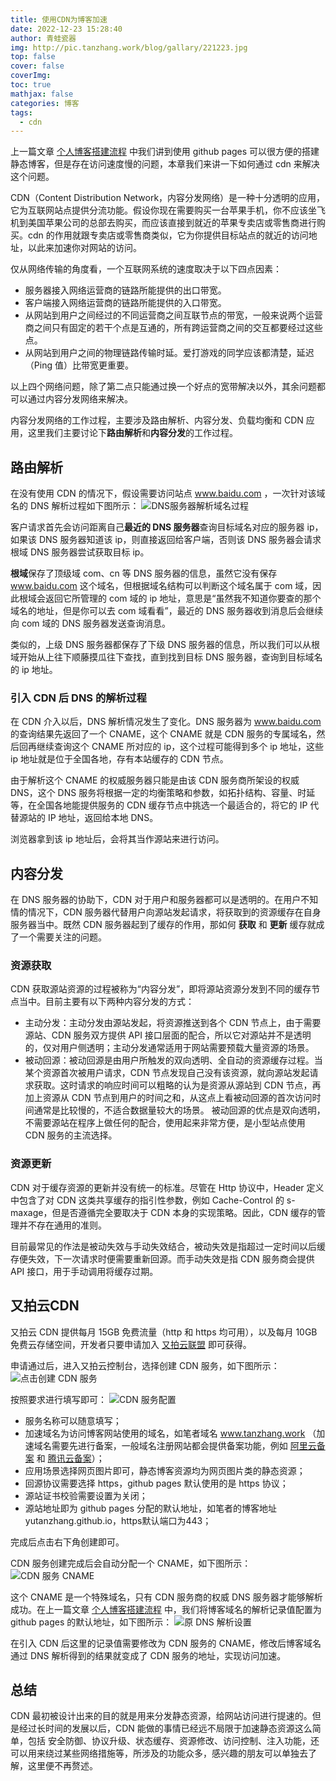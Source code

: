 ```yaml
---
title: 使用CDN为博客加速
date: 2022-12-23 15:28:40
author: 青蛙瓷器
img: http://pic.tanzhang.work/blog/gallary/221223.jpg
top: false
cover: false
coverImg: 
toc: true
mathjax: false
categories: 博客
tags:
  - cdn
---
```

上一篇文章 [个人博客搭建流程](https://www.tanzhang.work/2022/12/20/221220-bo-ke-da-jian/) 中我们讲到使用 github pages 可以很方便的搭建静态博客，但是存在访问速度慢的问题，本章我们来讲一下如何通过 cdn 来解决这个问题。

CDN（Content Distribution Network，内容分发网络）是一种十分透明的应用，它为互联网站点提供分流功能。假设你现在需要购买一台苹果手机，你不应该坐飞机到美国苹果公司的总部去购买，而应该直接到就近的苹果专卖店或零售商进行购买。cdn 的作用就跟专卖店或零售商类似，它为你提供目标站点的就近的访问地址，以此来加速你对网站的访问。

仅从网络传输的角度看，一个互联网系统的速度取决于以下四点因素：

- 服务器接入网络运营商的链路所能提供的出口带宽。
- 客户端接入网络运营商的链路所能提供的入口带宽。
- 从网站到用户之间经过的不同运营商之间互联节点的带宽，一般来说两个运营商之间只有固定的若干个点是互通的，所有跨运营商之间的交互都要经过这些点。
- 从网站到用户之间的物理链路传输时延。爱打游戏的同学应该都清楚，延迟（Ping 值）比带宽更重要。

以上四个网络问题，除了第二点只能通过换一个好点的宽带解决以外，其余问题都可以通过内容分发网络来解决。

内容分发网络的工作过程，主要涉及路由解析、内容分发、负载均衡和 CDN 应用，这里我们主要讨论下**路由解析**和**内容分发**的工作过程。

## 路由解析

在没有使用 CDN 的情况下，假设需要访问站点 www.baidu.com ，一次针对该域名的 DNS 解析过程如下图所示：
![DNS服务器解析域名过程](http://pic.tanzhang.work/blog/20221223181046.png)

客户请求首先会访问距离自己**最近的 DNS 服务器**查询目标域名对应的服务器 ip，如果该 DNS 服务器知道该 ip，则直接返回给客户端，否则该 DNS 服务器会请求根域 DNS 服务器尝试获取目标 ip。

**根域**保存了顶级域 com、cn 等 DNS 服务器的信息，虽然它没有保存 www.baidu.com 这个域名，但根据域名结构可以判断这个域名属于 com 域，因此根域会返回它所管理的 com 域的 ip 地址，意思是“虽然我不知道你要查的那个域名的地址，但是你可以去 com 域看看”，最近的 DNS 服务器收到消息后会继续向 com 域的 DNS 服务器发送查询消息。

类似的，上级 DNS 服务器都保存了下级 DNS 服务器的信息，所以我们可以从根域开始从上往下顺藤摸瓜往下查找，直到找到目标 DNS 服务器，查询到目标域名的 ip 地址。

### 引入 CDN 后 DNS 的解析过程

在 CDN 介入以后，DNS 解析情况发生了变化。DNS 服务器为 www.baidu.com 的查询结果先返回了一个 CNAME，这个 CNAME 就是 CDN 服务的专属域名，然后回再继续查询这个 CNAME 所对应的 ip，这个过程可能得到多个 ip 地址，这些 ip 地址就是位于全国各地，存有本站缓存的 CDN 节点。

由于解析这个 CNAME 的权威服务器只能是由该 CDN 服务商所架设的权威 DNS，这个 DNS 服务将根据一定的均衡策略和参数，如拓扑结构、容量、时延等，在全国各地能提供服务的 CDN 缓存节点中挑选一个最适合的，将它的 IP 代替源站的 IP 地址，返回给本地 DNS。

浏览器拿到该 ip 地址后，会将其当作源站来进行访问。

## 内容分发

在 DNS 服务器的协助下，CDN 对于用户和服务器都可以是透明的。在用户不知情的情况下，CDN 服务器代替用户向源站发起请求，将获取到的资源缓存在自身服务器当中。既然 CDN 服务器起到了缓存的作用，那如何 **获取** 和 **更新** 缓存就成了一个需要关注的问题。

### 资源获取

CDN 获取源站资源的过程被称为“内容分发”，即将源站资源分发到不同的缓存节点当中。目前主要有以下两种内容分发的方式：

- 主动分发：主动分发由源站发起，将资源推送到各个 CDN 节点上，由于需要源站、CDN 服务双方提供 API 接口层面的配合，所以它对源站并不是透明的，仅对用户侧透明；主动分发通常适用于网站需要预载大量资源的场景。
- 被动回源：被动回源是由用户所触发的双向透明、全自动的资源缓存过程。当某个资源首次被用户请求，CDN 节点发现自己没有该资源，就向源站发起请求获取。这时请求的响应时间可以粗略的认为是资源从源站到 CDN 节点，再加上资源从 CDN 节点到用户的时间之和，从这点上看被动回源的首次访问时间通常是比较慢的，不适合数据量较大的场景。
  被动回源的优点是双向透明，不需要源站在程序上做任何的配合，使用起来非常方便，是小型站点使用 CDN 服务的主流选择。

### 资源更新

CDN 对于缓存资源的更新并没有统一的标准。尽管在 Http 协议中，Header 定义中包含了对 CDN 这类共享缓存的指引性参数，例如 Cache-Control 的 s-maxage，但是否遵循完全要取决于 CDN 本身的实现策略。因此，CDN 缓存的管理并不存在通用的准则。

目前最常见的作法是被动失效与手动失效结合，被动失效是指超过一定时间以后缓存便失效，下一次请求时便需要重新回源。而手动失效是指 CDN 服务商会提供 API 接口，用于手动调用将缓存过期。

## 又拍云CDN

又拍云 CDN 提供每月 15GB 免费流量（http 和 https 均可用），以及每月 10GB 免费云存储空间，开发者只要申请加入 [又拍云联盟](https://www.upyun.com/league) 即可获得。

申请通过后，进入又拍云控制台，选择创建 CDN 服务，如下图所示：
![点击创建 CDN 服务](http://pic.tanzhang.work/blog/20221224170222.png)

按照要求进行填写即可：
![CDN 服务配置](http://pic.tanzhang.work/blog/20221224171030.png)

- 服务名称可以随意填写；
- 加速域名为访问博客网站使用的域名，如笔者域名 www.tanzhang.work （加速域名需要先进行备案，一般域名注册网站都会提供备案功能，例如 [阿里云备案](https://beian.aliyun.com/?spm=5176.23076750.J_3207526240.11.56a11abewdhsVw) 和 [腾讯云备案](https://cloud.tencent.com/product/ba)）；
- 应用场景选择网页图片即可，静态博客资源均为网页图片类的静态资源；
- 回源协议需要选择 https，github pages 默认使用的是 https 协议；
- 源站证书校验需要设置为关闭；
- 源站地址即为 github pages 分配的默认地址，如笔者的博客地址 yutanzhang.github.io，https默认端口为443；

完成后点击右下角创建即可。

CDN 服务创建完成后会自动分配一个 CNAME，如下图所示：
![CDN 服务 CNAME](http://pic.tanzhang.work/blog/20221224172559.png)

这个 CNAME 是一个特殊域名，只有 CDN 服务商的权威 DNS 服务器才能够解析成功。在上一篇文章 [个人博客搭建流程](https://www.tanzhang.work/2022/12/20/221220-bo-ke-da-jian/) 中，我们将博客域名的解析记录值配置为 github pages 的默认地址，如下图所示：
![原 DNS 解析设置](http://pic.tanzhang.work/blog/20221221144804.png)

在引入 CDN 后这里的记录值需要修改为 CDN 服务的 CNAME，修改后博客域名通过 DNS 解析得到的结果就变成了 CDN 服务的地址，实现访问加速。

## 总结

CDN 最初被设计出来的目的就是用来分发静态资源，给网站访问进行提速的。但是经过长时间的发展以后，CDN 能做的事情已经远不局限于加速静态资源这么简单，包括 安全防御、协议升级、状态缓存、资源修改、访问控制、注入功能，还可以用来绕过某些网络措施等，所涉及的功能众多，感兴趣的朋友可以单独去了解，这里便不再赘述。
